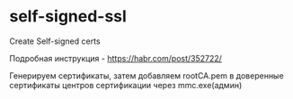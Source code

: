 # self-signed-ssl
Create Self-signed certs


Подробная инструкция - https://habr.com/post/352722/

Генерируем сертификаты, затем добавляем rootCA.pem в доверенные сертификаты центров сертификации через mmc.exe(админ)
